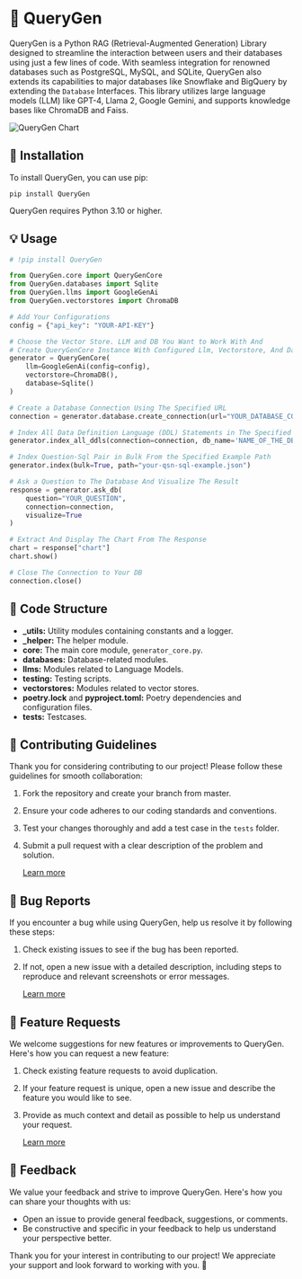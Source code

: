 # 🧠 QueryGen

QueryGen is a Python RAG (Retrieval-Augmented Generation) Library designed to streamline the interaction between users and their databases using just a few lines of code. With seamless integration for renowned databases such as PostgreSQL, MySQL, and SQLite, QueryGen also extends its capabilities to major databases like Snowflake and BigQuery by extending the `Database` Interfaces. This library utilizes large language models (LLM) like GPT-4, Llama 2, Google Gemini, and supports knowledge bases like ChromaDB and Faiss.

![QueryGen Chart](https://github.com/Sammindinventory/MindSQL/assets/77489054/bc993117-8da9-4b4f-b217-8a33db65c342)


## 🚀 Installation

To install QueryGen, you can use pip:

```commandline
pip install QueryGen
```

QueryGen requires Python 3.10 or higher.

## 💡 Usage
```python
# !pip install QueryGen

from QueryGen.core import QueryGenCore
from QueryGen.databases import Sqlite
from QueryGen.llms import GoogleGenAi
from QueryGen.vectorstores import ChromaDB

# Add Your Configurations
config = {"api_key": "YOUR-API-KEY"}

# Choose the Vector Store. LLM and DB You Want to Work With And
# Create QueryGenCore Instance With Configured Llm, Vectorstore, And Database
generator = QueryGenCore(
    llm=GoogleGenAi(config=config),
    vectorstore=ChromaDB(),
    database=Sqlite()
)

# Create a Database Connection Using The Specified URL
connection = generator.database.create_connection(url="YOUR_DATABASE_CONNECTION_URL")

# Index All Data Definition Language (DDL) Statements in The Specified Database Into The Vectorstore
generator.index_all_ddls(connection=connection, db_name='NAME_OF_THE_DB')

# Index Question-Sql Pair in Bulk From the Specified Example Path
generator.index(bulk=True, path="your-qsn-sql-example.json")

# Ask a Question to The Database And Visualize The Result
response = generator.ask_db(
    question="YOUR_QUESTION",
    connection=connection,
    visualize=True
)

# Extract And Display The Chart From The Response
chart = response["chart"]
chart.show()

# Close The Connection to Your DB
connection.close()
```
## 📁 Code Structure 

- **_utils:** Utility modules containing constants and a logger.
- **_helper:** The helper module.
- **core:** The main core module, `generator_core.py`.
- **databases:** Database-related modules.
- **llms:** Modules related to Language Models.
- **testing:** Testing scripts.
- **vectorstores:** Modules related to vector stores.
- **poetry.lock** and **pyproject.toml:** Poetry dependencies and configuration files.
- **tests:** Testcases.

## 🤝 Contributing Guidelines 

Thank you for considering contributing to our project! Please follow these guidelines for smooth collaboration:

1. Fork the repository and create your branch from master.
2. Ensure your code adheres to our coding standards and conventions.
3. Test your changes thoroughly and add a test case in the `tests` folder.
4. Submit a pull request with a clear description of the problem and solution.

   [Learn more](CONTRIBUTING.md)

## 🐛 Bug Reports

If you encounter a bug while using QueryGen, help us resolve it by following these steps:

1. Check existing issues to see if the bug has been reported.
2. If not, open a new issue with a detailed description, including steps to reproduce and relevant screenshots or error messages.
   
     [Learn more](.github/ISSUE_TEMPLATE/bug-report.md)

##  🚀 Feature Requests

We welcome suggestions for new features or improvements to QueryGen. Here's how you can request a new feature:

1. Check existing feature requests to avoid duplication.
2. If your feature request is unique, open a new issue and describe the feature you would like to see.
3. Provide as much context and detail as possible to help us understand your request.

    [Learn more](.github/ISSUE_TEMPLATE/feature-request.md)

## 📣 Feedback

We value your feedback and strive to improve QueryGen. Here's how you can share your thoughts with us:

- Open an issue to provide general feedback, suggestions, or comments.
- Be constructive and specific in your feedback to help us understand your perspective better.

Thank you for your interest in contributing to our project! We appreciate your support and look forward to working with you. 🚀



